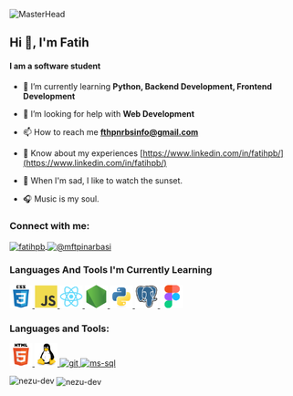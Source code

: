 ![MasterHead](https://img.freepik.com/premium-photo/sunset-oregon-coast_1048944-10932881.jpg?w=1380)

<h2 align="left">Hi 👋, I'm Fatih</h2>
<h4 align="left">I am a software student</h4>

- 🚀 I’m currently learning **Python, Backend Development, Frontend Development**

- 🔗 I’m looking for help with **Web Development**

- 📫 How to reach me **fthpnrbsinfo@gmail.com**

- 📄 Know about my experiences [https://www.linkedin.com/in/fatihpb/](https://www.linkedin.com/in/fatihpb/)

- 🌅 When I'm sad, I like to watch the sunset.

- 🎧 Music is my soul.

<h3 align="left">Connect with me:</h3>
<p align="left">
  <a href="https://linkedin.com/in/fatihpb" target="blank" title="LinkedIn">
    <img align="center" src="https://raw.githubusercontent.com/rahuldkjain/github-profile-readme-generator/master/src/images/icons/Social/linked-in-alt.svg" alt="fatihpb" height="30" width="40" />
  </a>
  <a href="https://medium.com/@mftpinarbasi" target="blank" title="Medium">
    <img align="center" src="https://raw.githubusercontent.com/rahuldkjain/github-profile-readme-generator/master/src/images/icons/Social/medium.svg" alt="@mftpinarbasi" height="30" width="40" />
  </a>
</p>

<!-- Yeni Başlık: Aktif Öğrendiğim Diller ve Araçlar -->
<h3 align="left">Languages And Tools I'm Currently Learning</h3>
<p align="left">
  <!-- CSS -->
  <a href="https://www.w3schools.com/css/" target="_blank" rel="noreferrer" title="CSS3">
    <img 
      src="https://raw.githubusercontent.com/devicons/devicon/master/icons/css3/css3-original-wordmark.svg" 
      alt="css3" 
      width="40" 
      height="40" 
    />
  </a>

  <!-- JavaScript -->
  <a href="https://www.javascript.com/" target="_blank" rel="noreferrer" title="JavaScript">
    <img 
      src="https://raw.githubusercontent.com/devicons/devicon/master/icons/javascript/javascript-original.svg" 
      alt="javascript" 
      width="40" 
      height="40" 
    />
  </a>

  <!-- React -->
  <a href="https://reactjs.org/" target="_blank" rel="noreferrer" title="React">
    <img 
      src="https://raw.githubusercontent.com/devicons/devicon/master/icons/react/react-original.svg" 
      alt="react" 
      width="40" 
      height="40" 
    />
  </a>

  <!-- Node.js -->
  <a href="https://nodejs.org/" target="_blank" rel="noreferrer" title="Node.js">
    <img 
      src="https://raw.githubusercontent.com/devicons/devicon/master/icons/nodejs/nodejs-original.svg" 
      alt="nodejs" 
      width="40" 
      height="40" 
    />
  </a>

  <!-- Python -->
  <a href="https://www.python.org" target="_blank" rel="noreferrer" title="Python">
    <img 
      src="https://raw.githubusercontent.com/devicons/devicon/master/icons/python/python-original.svg" 
      alt="python" 
      width="40" 
      height="40" 
    />
  </a>

  <!-- PostgreSQL -->
  <a href="https://www.postgresql.org/" target="_blank" rel="noreferrer" title="PostgreSQL">
    <img 
      src="https://raw.githubusercontent.com/devicons/devicon/master/icons/postgresql/postgresql-original.svg" 
      alt="postgresql" 
      width="40" 
      height="40" 
    />
  </a>

  <!-- Figma -->
  <a href="https://www.figma.com/" target="_blank" rel="noreferrer" title="Figma">
    <img 
      src="https://raw.githubusercontent.com/devicons/devicon/master/icons/figma/figma-original.svg" 
      alt="figma" 
      width="40" 
      height="40" 
    />
  </a>
</p>

<!-- Var Olan Başlık: Languages and Tools -->
<h3 align="left">Languages and Tools:</h3>
<p align="left">
  <!-- HTML -->
  <a href="https://www.w3.org/html/" target="_blank" rel="noreferrer" title="HTML5">
    <img 
      src="https://raw.githubusercontent.com/devicons/devicon/master/icons/html5/html5-original-wordmark.svg" 
      alt="html5" 
      width="40" 
      height="40" 
    />
  </a>

  <!-- Linux -->
  <a href="https://www.linux.org/" target="_blank" rel="noreferrer" title="Linux">
    <img 
      src="https://raw.githubusercontent.com/devicons/devicon/master/icons/linux/linux-original.svg" 
      alt="linux" 
      width="40" 
      height="40" 
    />
  </a>

  <!-- Git -->
  <a href="https://git-scm.com/" target="_blank" rel="noreferrer" title="Git">
    <img 
      src="https://www.vectorlogo.zone/logos/git-scm/git-scm-icon.svg" 
      alt="git" 
      width="40" 
      height="40" 
    />
  </a>

  <!-- MS SQL Server -->
  <a href="https://www.microsoft.com/en-us/sql-server" target="_blank" rel="noreferrer" title="MS SQL Server">
    <img 
      src="https://img.icons8.com/color/48/000000/microsoft-sql-server.png" 
      alt="ms-sql" 
      width="40" 
      height="40" 
    />
  </a>
</p>


<p>
  <img align="left" src="https://github-readme-stats.vercel.app/api/top-langs?username=nezu-dev&show_icons=true&locale=en&layout=compact&theme=dark" alt="nezu-dev" />
</p>

<p>&nbsp;<img align="center" src="https://github-readme-stats.vercel.app/api?username=nezu-dev&show_icons=true&locale=en&theme=dark" alt="nezu-dev" /></p>
